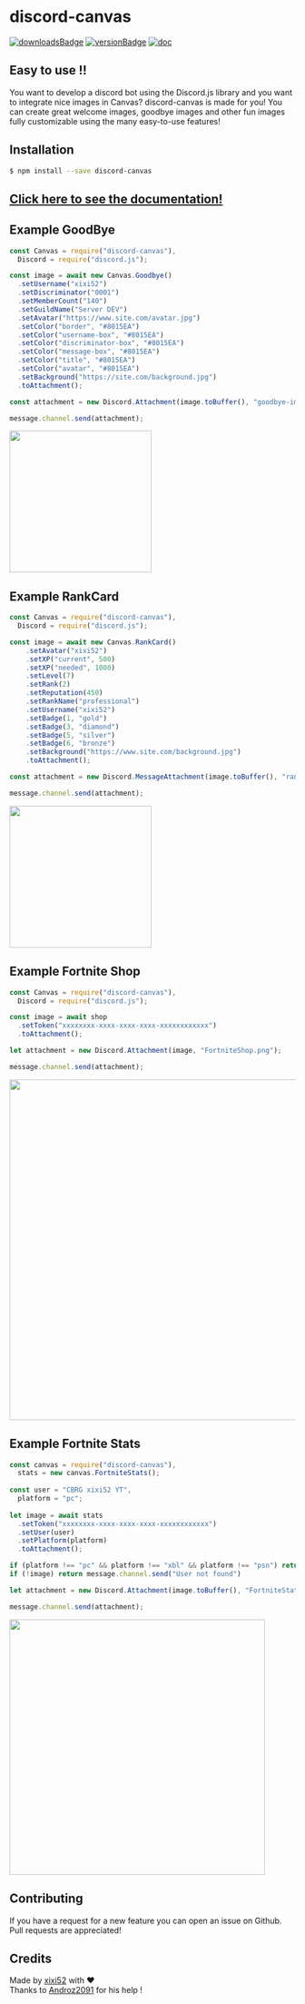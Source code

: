 # discord-canvas

[![downloadsBadge](https://img.shields.io/npm/dt/discord-canvas?style=for-the-badge)](https://npmjs.com/discord-canvas)
[![versionBadge](https://img.shields.io/npm/v/discord-canvas?style=for-the-badge)](https://npmjs.com/discord-canvas)
[![doc](https://img.shields.io/badge/Documentation-Click%20here-blue?style=for-the-badge)](https://www.discord-canvas.net)

## Easy to use !!

You want to develop a discord bot using the Discord.js library and you want to integrate nice images in Canvas? discord-canvas is made for you! You can create great welcome images, goodbye images and other fun images fully customizable using the many easy-to-use features!

## Installation

```bash
$ npm install --save discord-canvas
```

## [Click here to see the documentation!](https://www.discord-canvas.net)

## Example GoodBye

```js
const Canvas = require("discord-canvas"),
  Discord = require("discord.js");

const image = await new Canvas.Goodbye()
  .setUsername("xixi52")
  .setDiscriminator("0001")
  .setMemberCount("140")
  .setGuildName("Server DEV")
  .setAvatar("https://www.site.com/avatar.jpg")
  .setColor("border", "#8015EA")
  .setColor("username-box", "#8015EA")
  .setColor("discriminator-box", "#8015EA")
  .setColor("message-box", "#8015EA")
  .setColor("title", "#8015EA")
  .setColor("avatar", "#8015EA")
  .setBackground("https://site.com/background.jpg")
  .toAttachment();

const attachment = new Discord.Attachment(image.toBuffer(), "goodbye-image.png");

message.channel.send(attachment);
```

<img src="https://i.imgur.com/gh6Yp00.png" height="250"></img>

## Example RankCard

```js
const Canvas = require("discord-canvas"),
  Discord = require("discord.js");

const image = await new Canvas.RankCard()
    .setAvatar("xixi52")
    .setXP("current", 500)
    .setXP("needed", 1000)
    .setLevel(7)
    .setRank(2)
    .setReputation(450)
    .setRankName("professional")
    .setUsername("xixi52")
    .setBadge(1, "gold")
    .setBadge(3, "diamond")
    .setBadge(5, "silver")
    .setBadge(6, "bronze")
    .setBackground("https://www.site.com/background.jpg")
    .toAttachment();

const attachment = new Discord.MessageAttachment(image.toBuffer(), "rank-card.png");

message.channel.send(attachment);
```

<img src="https://i.imgur.com/5L7qCkW.png" height="250"></img>

## Example Fortnite Shop

```js
const Canvas = require("discord-canvas"),
  Discord = require("discord.js");

const image = await shop
  .setToken("xxxxxxxx-xxxx-xxxx-xxxx-xxxxxxxxxxxx")
  .toAttachment();

let attachment = new Discord.Attachment(image, "FortniteShop.png");

message.channel.send(attachment);
```

<img src="https://i.imgur.com/3qO81V8.jpg" height="600"></img>

## Example Fortnite Stats

```js
const canvas = require("discord-canvas"),
  stats = new canvas.FortniteStats();
  
const user = "CBRG xixi52 YT",
  platform = "pc";
  
let image = await stats
  .setToken("xxxxxxxx-xxxx-xxxx-xxxx-xxxxxxxxxxxx")
  .setUser(user)
  .setPlatform(platform)
  .toAttachment();

if (platform !== "pc" && platform !== "xbl" && platform !== "psn") return message.channel.send("Please enter a valid platform")
if (!image) return message.channel.send("User not found")

let attachment = new Discord.Attachment(image.toBuffer(), "FortniteStats.png");

message.channel.send(attachment);
```

<img src="https://i.imgur.com/xqnabX5.png" height="450"></img>

## Contributing

If you have a request for a new feature you can open an issue on Github. Pull requests are appreciated!

## Credits

Made by [xixi52](https://github.com/xixi52) with ❤️  
Thanks to [Androz2091](https://github.com/Androz2091) for his help !
